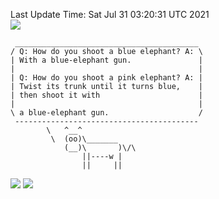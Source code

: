 Last Update Time: 
Sat Jul 31 03:20:31 UTC 2021
<br>![](https://img.shields.io/badge/%E5%A4%A7%E5%AE%B6-%E5%AE%89%E5%AE%89-green)<br>
```
 _________________________________________
/ Q: How do you shoot a blue elephant? A: \
| With a blue-elephant gun.               |
|                                         |
| Q: How do you shoot a pink elephant? A: |
| Twist its trunk until it turns blue,    |
| then shoot it with                      |
|                                         |
\ a blue-elephant gun.                    /
 -----------------------------------------
        \   ^__^
         \  (oo)\_______
            (__)\       )\/\
                ||----w |
                ||     ||
```
![](https://github-readme-stats.vercel.app/api?username=chenlitw)
![](https://github-readme-stats.vercel.app/api/top-langs/?username=chenlitw)

